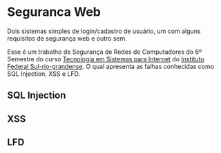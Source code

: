 # Seguranca Web
Dois sistemas simples de login/cadastro de usuário, um com alguns requisitos de segurança web e outro sem.

Esse é um trabalho de Segurança de Redes de Computadores do 6º Semestre do curso <a href="http://pelotas.ifsul.edu.br/ensino/cursos-de-graduacao/tecnologia-em-sistemas-para-internet">Tecnologia em Sistemas para Internet</a>
do <a href="http://www.pelotas.ifsul.edu.br/">Instituto Federal Sul-rio-grandense</a>. O qual apresenta as falhas conhecidas como SQL Injection, XSS e LFD.

## SQL Injection

## XSS

## LFD
